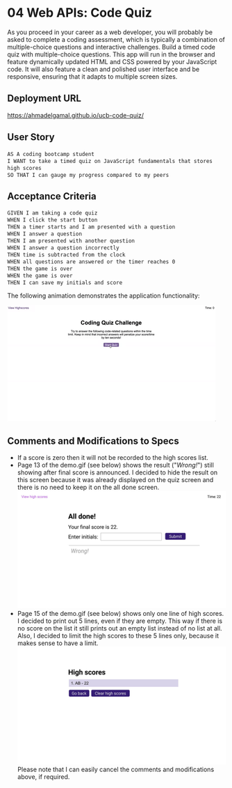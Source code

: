 # 04 Web APIs: Code Quiz

As you proceed in your career as a web developer, you will probably be asked to complete a coding assessment, which is typically a combination of multiple-choice questions and interactive challenges. Build a timed code quiz with multiple-choice questions. This app will run in the browser and feature dynamically updated HTML and CSS powered by your JavaScript code. It will also feature a clean and polished user interface and be responsive, ensuring that it adapts to multiple screen sizes.

## Deployment URL
https://ahmadelgamal.github.io/ucb-code-quiz/

## User Story

```
AS A coding bootcamp student
I WANT to take a timed quiz on JavaScript fundamentals that stores high scores
SO THAT I can gauge my progress compared to my peers
```

## Acceptance Criteria

```
GIVEN I am taking a code quiz
WHEN I click the start button
THEN a timer starts and I am presented with a question
WHEN I answer a question
THEN I am presented with another question
WHEN I answer a question incorrectly
THEN time is subtracted from the clock
WHEN all questions are answered or the timer reaches 0
THEN the game is over
WHEN the game is over
THEN I can save my initials and score
```

The following animation demonstrates the application functionality:

![code quiz](./assets/images/04-web-apis-homework-demo.gif)

## Comments and Modifications to Specs

- If a score is zero then it will not be recorded to the high scores list.
- Page 13 of the demo.gif (see below) shows the result ("_Wrong!_") still showing after final score is announced. I decided to hide the result on this screen because it was already displayed on the quiz screen and there is no need to keep it on the all done screen.
  ![page 13 of demo](./assets/images/demo-page-13.jpg)
- Page 15 of the demo.gif (see below) shows only one line of high scores. I decided to print out 5 lines, even if they are empty. This way if there is no score on the list it still prints out an empty list instead of no list at all. Also, I decided to limit the high scores to these 5 lines only, because it makes sense to have a limit.
  ![page 15 of demo](./assets/images/demo-page-15.jpg)
  Please note that I can easily cancel the comments and modifications above, if required.
